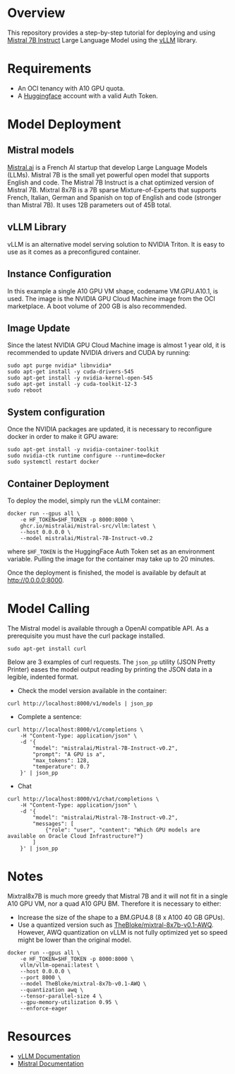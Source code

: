 # Overview

This repository provides a step-by-step tutorial for deploying and using [Mistral 7B Instruct](https://mistral.ai/technology/#models) Large Language Model using the [vLLM](https://github.com/vllm-project/vllm?tab=readme-ov-file) library.

# Requirements

* An OCI tenancy with A10 GPU quota.
* A [Huggingface](https://huggingface.co/) account with a valid Auth Token.

# Model Deployment

## Mistral models

[Mistral.ai](https://mistral.ai/) is a French AI startup that develop Large Language Models (LLMs). Mistral 7B is the small yet powerful open model that supports English and code. The Mistral 7B Instruct is a chat optimized version of Mistral 7B. Mixtral 8x7B is a 7B sparse Mixture-of-Experts that supports French, Italian, German and Spanish on top of English and code (stronger than Mistral 7B). It uses 12B parameters out of 45B total.

## vLLM Library

vLLM is an alternative model serving solution to NVIDIA Triton. It is easy to use as it comes as a preconfigured container.

## Instance Configuration

In this example a single A10 GPU VM shape, codename VM.GPU.A10.1, is used. The image is the NVIDIA GPU Cloud Machine image from the OCI marketplace. A boot volume of 200 GB is also recommended.

## Image Update

Since the latest NVIDIA GPU Cloud Machine image is almost 1 year old, it is recommended to update NVIDIA drivers and CUDA by running:

```
sudo apt purge nvidia* libnvidia*
sudo apt-get install -y cuda-drivers-545
sudo apt-get install -y nvidia-kernel-open-545
sudo apt-get install -y cuda-toolkit-12-3
sudo reboot
```

## System configuration

Once the NVIDIA packages are updated, it is necessary to reconfigure docker in order to make it GPU aware:

```
sudo apt-get install -y nvidia-container-toolkit
sudo nvidia-ctk runtime configure --runtime=docker
sudo systemctl restart docker
```

## Container Deployment

To deploy the model, simply run the vLLM container:

```
docker run --gpus all \
    -e HF_TOKEN=$HF_TOKEN -p 8000:8000 \
    ghcr.io/mistralai/mistral-src/vllm:latest \
    --host 0.0.0.0 \
    --model mistralai/Mistral-7B-Instruct-v0.2
```
where `$HF_TOKEN` is the HuggingFace Auth Token set as an environment variable. Pulling the image for the container may take up to 20 minutes.

Once the deployment is finished, the model is available by default at http://0.0.0.0:8000.

# Model Calling

The Mistral model is available through a OpenAI compatible API. As a prerequisite you must have the curl package installed.

```
sudo apt-get install curl
```

Below are 3 examples of curl requests. The `json_pp` utility (JSON Pretty Printer) eases the model output reading by printing the JSON data in a legible, indented format.

* Check the model version available in the container:

```
curl http://localhost:8000/v1/models | json_pp
```

* Complete a sentence:

```
curl http://localhost:8000/v1/completions \
    -H "Content-Type: application/json" \
    -d '{
        "model": "mistralai/Mistral-7B-Instruct-v0.2",
        "prompt": "A GPU is a",
        "max_tokens": 128,
        "temperature": 0.7
    }' | json_pp
```

* Chat

```
curl http://localhost:8000/v1/chat/completions \
    -H "Content-Type: application/json" \
    -d '{
        "model": "mistralai/Mistral-7B-Instruct-v0.2",
        "messages": [
            {"role": "user", "content": "Which GPU models are available on Oracle Cloud Infrastructure?"}
        ]
    }' | json_pp
```

# Notes

Mixtral8x7B is much more greedy that Mistral 7B and it will not fit in a single A10 GPU VM, nor a quad A10 GPU BM. Therefore it is necessary to either:
* Increase the size of the shape to a BM.GPU4.8 (8 x A100 40 GB GPUs).
* Use a quantized version such as [TheBloke/mixtral-8x7b-v0.1-AWQ](https://huggingface.co/TheBloke/mixtral-8x7b-v0.1-AWQ). However, AWQ quantization on vLLM is not fully optimized yet so speed might be lower than the original model.

```
docker run --gpus all \
    -e HF_TOKEN=$HF_TOKEN -p 8000:8000 \
    vllm/vllm-openai:latest \
    --host 0.0.0.0 \
    --port 8000 \
    --model TheBloke/mixtral-8x7b-v0.1-AWQ \
    --quantization awq \
    --tensor-parallel-size 4 \
    --gpu-memory-utilization 0.95 \
    --enforce-eager
```

# Resources

* [vLLM Documentation](https://docs.vllm.ai/en/latest/)
* [Mistral Documentation](https://docs.mistral.ai/)